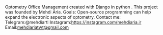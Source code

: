 Optometry Office Management created with Django in python .
This project was founded by Mehdi Aria.
Goals:
Open-source programming can help expand the electronic aspects of optometry.
Contact me:
Telegram:@mehdiartl
Instagram:https://instagram.com/mehdiaria.ir
Email:mehdiariatwt@gmail.com
